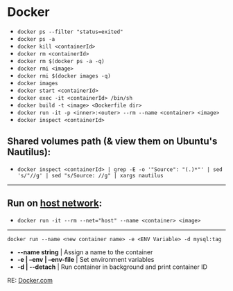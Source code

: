 

# Docker

+ `docker ps --filter "status=exited"`
+ `docker ps -a`
+ `docker kill <containerId>`
+ `docker rm <containerId>`
+ `docker rm $(docker ps -a -q)`
+ `docker rmi <image>`
+ `docker rmi $(docker images -q)`
+ `docker images`
+ `docker start <containerId>`
+ `docker exec -it <containerId> /bin/sh`
+ `docker build -t <image> <Dockerfile dir>`
+ `docker run -it -p <inner>:<outer> --rm --name <container> <image>`
+ `docker inspect <containerId>`

## Shared volumes path (& view them on Ubuntu's Nautilus):
+ `docker inspect <containerId> | grep -E -o '"Source": "(.)*"' | sed 's/"//g' | sed "s/Source: //g" | xargs nautilus`

-----


## Run on [host network](https://docs.docker.com/engine/reference/run/#network-host):
+ `docker run -it --rm --net="host" --name <container> <image>`


----

`docker run --name <new container name> -e <ENV Variable> -d mysql:tag`
+ **--name string** | Assign a name to the container
+ **-e | –env | –env-file** | Set environment variables
+ **-d | --detach**  | Run container in background and print container ID


RE: [Docker.com](https://docs.docker.com/engine/reference/commandline/run/)
